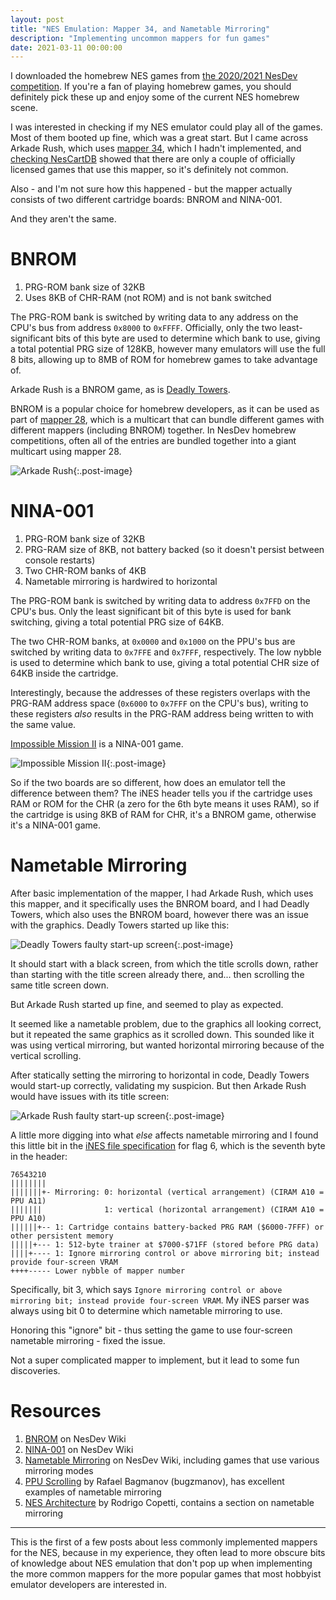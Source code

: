 ```yaml
---
layout: post
title: "NES Emulation: Mapper 34, and Nametable Mirroring"
description: "Implementing uncommon mappers for fun games"
date: 2021-03-11 00:00:00
---
```


I downloaded the homebrew NES games from [the 2020/2021 NesDev competition](https://forums.nesdev.com/viewtopic.php?f=36&t=21635). If you're a fan of playing homebrew games, you should definitely pick these up and enjoy some of the current NES homebrew scene.

I was interested in checking if my NES emulator could play all of the games. Most of them booted up fine, which was a great start. But I came across Arkade Rush, which uses [mapper 34](https://wiki.nesdev.com/w/index.php/INES_Mapper_034), which I hadn't implemented, and [checking NesCartDB](http://bootgod.dyndns.org:7777/search.php?ines=34) showed that there are only a couple of officially licensed games that use this mapper, so it's definitely not common.

Also - and I'm not sure how this happened - but the mapper actually consists of two different cartridge boards: BNROM and NINA-001.

And they aren't the same.

# BNROM

1. PRG-ROM bank size of 32KB
2. Uses 8KB of CHR-RAM (not ROM) and is not bank switched

The PRG-ROM bank is switched by writing data to any address on the CPU's bus from address `0x8000` to `0xFFFF`. Officially, only the two least-significant bits of this byte are used to determine which bank to use, giving a total potential PRG size of 128KB, however many emulators will use the full 8 bits, allowing up to 8MB of ROM for homebrew games to take advantage of.

Arkade Rush is a BNROM game, as is [Deadly Towers](https://en.wikipedia.org/wiki/Deadly_Towers).

BNROM is a popular choice for homebrew developers, as it can be used as part of [mapper 28](http://wiki.nesdev.com/w/index.php/Action_53_mapper), which is a multicart that can bundle different games with different mappers (including BNROM) together. In NesDev homebrew competitions, often all of the entries are bundled together into a giant multicart using mapper 28.

![Arkade Rush](/assets/arkade-rush.gif){:.post-image}

# NINA-001

1. PRG-ROM bank size of 32KB
2. PRG-RAM size of 8KB, not battery backed (so it doesn't persist between console restarts)
3. Two CHR-ROM banks of 4KB
4. Nametable mirroring is hardwired to horizontal

The PRG-ROM bank is switched by writing data to address `0x7FFD` on the CPU's bus. Only the least significant bit of this byte is used for bank switching, giving a total potential PRG size of 64KB.

The two CHR-ROM banks, at `0x0000` and `0x1000` on the PPU's bus are switched by writing data to `0x7FFE` and `0x7FFF`, respectively. The low nybble is used to determine which bank to use, giving a total potential CHR size of 64KB inside the cartridge.

Interestingly, because the addresses of these registers overlaps with the PRG-RAM address space (`0x6000` to `0x7FFF` on the CPU's bus), writing to these registers _also_ results in the PRG-RAM address being written to with the same value.

[Impossible Mission II](https://en.wikipedia.org/wiki/Impossible_Mission_II) is a NINA-001 game.

![Impossible Mission II](/assets/impossible-mission-2.gif){:.post-image}

So if the two boards are so different, how does an emulator tell the difference between them? The iNES header tells you if the cartridge uses RAM or ROM for the CHR (a zero for the 6th byte means it uses RAM), so if the cartridge is using 8KB of RAM for CHR, it's a BNROM game, otherwise it's a NINA-001 game.

# Nametable Mirroring

After basic implementation of the mapper, I had Arkade Rush, which uses this mapper, and it specifically uses the BNROM board, and I had Deadly Towers, which also uses the BNROM board, however there was an issue with the graphics. Deadly Towers started up like this:

![Deadly Towers faulty start-up screen](/assets/deadly-towers-broken.gif){:.post-image}

It should start with a black screen, from which the title scrolls down, rather than starting with the title screen already there, and... then scrolling the same title screen down.

But Arkade Rush started up fine, and seemed to play as expected.

It seemed like a nametable problem, due to the graphics all looking correct, but it repeated the same graphics as it scrolled down. This sounded like it was using vertical mirroring, but wanted horizontal mirroring because of the vertical scrolling.

After statically setting the mirroring to horizontal in code, Deadly Towers would start-up correctly, validating my suspicion. But then Arkade Rush would have issues with its title screen:

![Arkade Rush faulty start-up screen](/assets/arkade-rush-broken.png){:.post-image}

A little more digging into what _else_ affects nametable mirroring and I found this little bit in the [iNES file specification](http://wiki.nesdev.com/w/index.php/INES#Flags_6) for flag 6, which is the seventh byte in the header:

```plaintext
76543210
||||||||
|||||||+- Mirroring: 0: horizontal (vertical arrangement) (CIRAM A10 = PPU A11)
|||||||              1: vertical (horizontal arrangement) (CIRAM A10 = PPU A10)
||||||+-- 1: Cartridge contains battery-backed PRG RAM ($6000-7FFF) or other persistent memory
|||||+--- 1: 512-byte trainer at $7000-$71FF (stored before PRG data)
||||+---- 1: Ignore mirroring control or above mirroring bit; instead provide four-screen VRAM
++++----- Lower nybble of mapper number
```

Specifically, bit 3, which says `Ignore mirroring control or above mirroring bit; instead provide four-screen VRAM`. My iNES parser was always using bit 0 to determine which nametable mirroring to use.

Honoring this "ignore" bit - thus setting the game to use four-screen nametable mirroring - fixed the issue.

Not a super complicated mapper to implement, but it lead to some fun discoveries.

# Resources

1. [BNROM](https://wiki.nesdev.com/w/index.php/BNROM) on NesDev Wiki
2. [NINA-001](https://wiki.nesdev.com/w/index.php/NINA-001) on NesDev Wiki
3. [Nametable Mirroring](http://wiki.nesdev.com/w/index.php/Mirroring#Nametable_Mirroring) on NesDev Wiki, including games that use various mirroring modes
4. [PPU Scrolling](https://bugzmanov.github.io/nes_ebook/chapter_8.html#scrolling) by Rafael Bagmanov (bugzmanov), has excellent examples of nametable mirroring
5. [NES Architecture](https://www.copetti.org/writings/consoles/nes/) by Rodrigo Copetti, contains a section on nametable mirroring

---

This is the first of a few posts about less commonly implemented mappers for the NES, because in my experience, they often lead to more obscure bits of knowledge about NES emulation that don't pop up when implementing the more common mappers for the more popular games that most hobbyist emulator developers are interested in.
